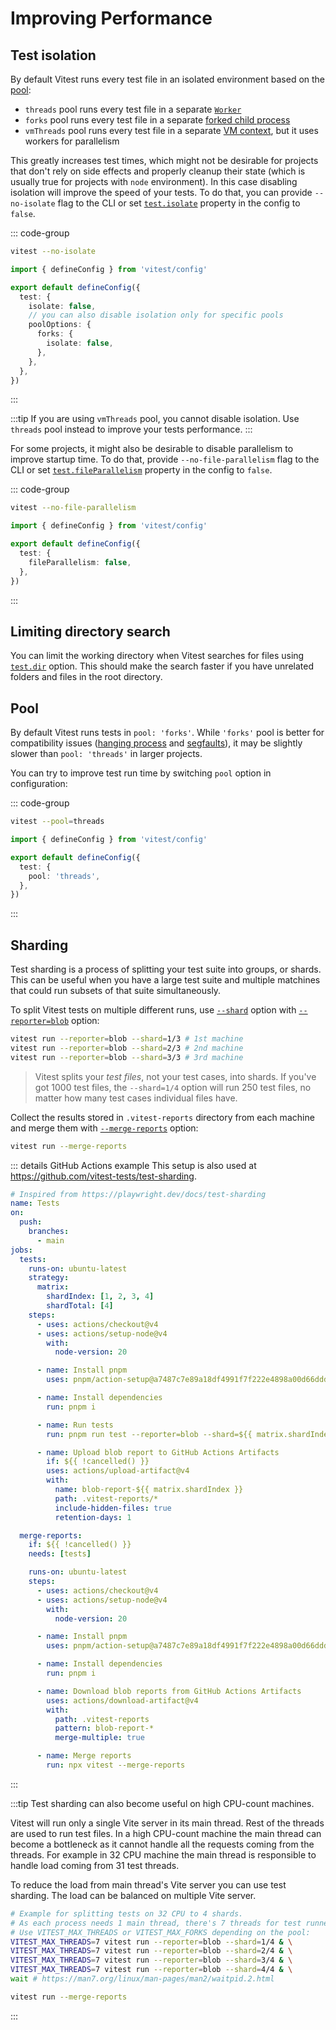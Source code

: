 # Improving Performance

## Test isolation

By default Vitest runs every test file in an isolated environment based on the [pool](/config/#pool):

- `threads` pool runs every test file in a separate [`Worker`](https://nodejs.org/api/worker_threads.html#class-worker)
- `forks` pool runs every test file in a separate [forked child process](https://nodejs.org/api/child_process.html#child_processforkmodulepath-args-options)
- `vmThreads` pool runs every test file in a separate [VM context](https://nodejs.org/api/vm.html#vmcreatecontextcontextobject-options), but it uses workers for parallelism

This greatly increases test times, which might not be desirable for projects that don't rely on side effects and properly cleanup their state (which is usually true for projects with `node` environment). In this case disabling isolation will improve the speed of your tests. To do that, you can provide `--no-isolate` flag to the CLI or set [`test.isolate`](/config/#isolate) property in the config to `false`.

::: code-group
```bash [CLI]
vitest --no-isolate
```
```ts [vitest.config.js]
import { defineConfig } from 'vitest/config'

export default defineConfig({
  test: {
    isolate: false,
    // you can also disable isolation only for specific pools
    poolOptions: {
      forks: {
        isolate: false,
      },
    },
  },
})
```
:::

:::tip
If you are using `vmThreads` pool, you cannot disable isolation. Use `threads` pool instead to improve your tests performance.
:::

For some projects, it might also be desirable to disable parallelism to improve startup time. To do that, provide `--no-file-parallelism` flag to the CLI or set [`test.fileParallelism`](/config/#fileparallelism) property in the config to `false`.

::: code-group
```bash [CLI]
vitest --no-file-parallelism
```
```ts [vitest.config.js]
import { defineConfig } from 'vitest/config'

export default defineConfig({
  test: {
    fileParallelism: false,
  },
})
```
:::

## Limiting directory search

You can limit the working directory when Vitest searches for files using [`test.dir`](/config/#test-dir) option. This should make the search faster if you have unrelated folders and files in the root directory.

## Pool

By default Vitest runs tests in `pool: 'forks'`. While `'forks'` pool is better for compatibility issues ([hanging process](/guide/common-errors.html#failed-to-terminate-worker) and [segfaults](/guide/common-errors.html#segfaults-and-native-code-errors)), it may be slightly slower than `pool: 'threads'` in larger projects.

You can try to improve test run time by switching `pool` option in configuration:

::: code-group
```bash [CLI]
vitest --pool=threads
```
```ts [vitest.config.js]
import { defineConfig } from 'vitest/config'

export default defineConfig({
  test: {
    pool: 'threads',
  },
})
```
:::

## Sharding

Test sharding is a process of splitting your test suite into groups, or shards. This can be useful when you have a large test suite and multiple matchines that could run subsets of that suite simultaneously.

To split Vitest tests on multiple different runs, use [`--shard`](/guide/cli#shard) option with [`--reporter=blob`](/guide/reporters#blob-reporter) option:

```sh
vitest run --reporter=blob --shard=1/3 # 1st machine
vitest run --reporter=blob --shard=2/3 # 2nd machine
vitest run --reporter=blob --shard=3/3 # 3rd machine
```

> Vitest splits your _test files_, not your test cases, into shards. If you've got 1000 test files, the `--shard=1/4` option will run 250 test files, no matter how many test cases individual files have.

Collect the results stored in `.vitest-reports` directory from each machine and merge them with [`--merge-reports`](/guide/cli#merge-reports) option:

```sh
vitest run --merge-reports
```

::: details GitHub Actions example
This setup is also used at https://github.com/vitest-tests/test-sharding.

```yaml
# Inspired from https://playwright.dev/docs/test-sharding
name: Tests
on:
  push:
    branches:
      - main
jobs:
  tests:
    runs-on: ubuntu-latest
    strategy:
      matrix:
        shardIndex: [1, 2, 3, 4]
        shardTotal: [4]
    steps:
      - uses: actions/checkout@v4
      - uses: actions/setup-node@v4
        with:
          node-version: 20

      - name: Install pnpm
        uses: pnpm/action-setup@a7487c7e89a18df4991f7f222e4898a00d66ddda # v4.1.0

      - name: Install dependencies
        run: pnpm i

      - name: Run tests
        run: pnpm run test --reporter=blob --shard=${{ matrix.shardIndex }}/${{ matrix.shardTotal }}

      - name: Upload blob report to GitHub Actions Artifacts
        if: ${{ !cancelled() }}
        uses: actions/upload-artifact@v4
        with:
          name: blob-report-${{ matrix.shardIndex }}
          path: .vitest-reports/*
          include-hidden-files: true
          retention-days: 1

  merge-reports:
    if: ${{ !cancelled() }}
    needs: [tests]

    runs-on: ubuntu-latest
    steps:
      - uses: actions/checkout@v4
      - uses: actions/setup-node@v4
        with:
          node-version: 20

      - name: Install pnpm
        uses: pnpm/action-setup@a7487c7e89a18df4991f7f222e4898a00d66ddda # v4.1.0

      - name: Install dependencies
        run: pnpm i

      - name: Download blob reports from GitHub Actions Artifacts
        uses: actions/download-artifact@v4
        with:
          path: .vitest-reports
          pattern: blob-report-*
          merge-multiple: true

      - name: Merge reports
        run: npx vitest --merge-reports
```

:::

:::tip
Test sharding can also become useful on high CPU-count machines.

Vitest will run only a single Vite server in its main thread. Rest of the threads are used to run test files.
In a high CPU-count machine the main thread can become a bottleneck as it cannot handle all the requests coming from the threads. For example in 32 CPU machine the main thread is responsible to handle load coming from 31 test threads.

To reduce the load from main thread's Vite server you can use test sharding. The load can be balanced on multiple Vite server.

```sh
# Example for splitting tests on 32 CPU to 4 shards.
# As each process needs 1 main thread, there's 7 threads for test runners (1+7)*4 = 32
# Use VITEST_MAX_THREADS or VITEST_MAX_FORKS depending on the pool:
VITEST_MAX_THREADS=7 vitest run --reporter=blob --shard=1/4 & \
VITEST_MAX_THREADS=7 vitest run --reporter=blob --shard=2/4 & \
VITEST_MAX_THREADS=7 vitest run --reporter=blob --shard=3/4 & \
VITEST_MAX_THREADS=7 vitest run --reporter=blob --shard=4/4 & \
wait # https://man7.org/linux/man-pages/man2/waitpid.2.html

vitest run --merge-reports
```

:::
